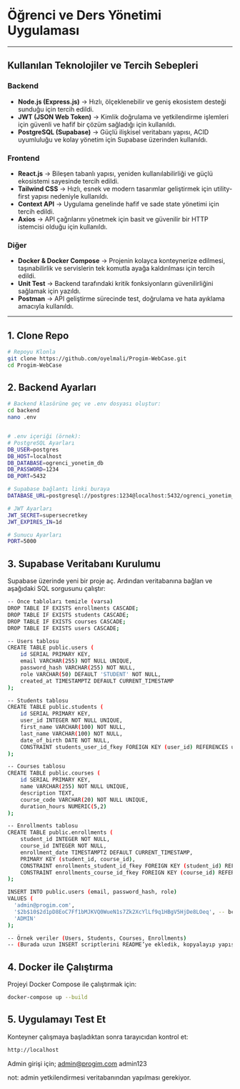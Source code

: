 # Öğrenci ve Ders Yönetimi Uygulaması  

---

## Kullanılan Teknolojiler ve Tercih Sebepleri

### Backend
- **Node.js (Express.js)** → Hızlı, ölçeklenebilir ve geniş ekosistem desteği sunduğu için tercih edildi.  
- **JWT (JSON Web Token)** → Kimlik doğrulama ve yetkilendirme işlemleri için güvenli ve hafif bir çözüm sağladığı için kullanıldı.  
- **PostgreSQL (Supabase)** → Güçlü ilişkisel veritabanı yapısı, ACID uyumluluğu ve kolay yönetim için Supabase üzerinden kullanıldı.  

### Frontend
- **React.js** → Bileşen tabanlı yapısı, yeniden kullanılabilirliği ve güçlü ekosistemi sayesinde tercih edildi.  
- **Tailwind CSS** → Hızlı, esnek ve modern tasarımlar geliştirmek için utility-first yapısı nedeniyle kullanıldı.  
- **Context API** → Uygulama genelinde hafif ve sade state yönetimi için tercih edildi.  
- **Axios** → API çağrılarını yönetmek için basit ve güvenilir bir HTTP istemcisi olduğu için kullanıldı.  

### Diğer
- **Docker & Docker Compose** → Projenin kolayca konteynerize edilmesi, taşınabilirlik ve servislerin tek komutla ayağa kaldırılması için tercih edildi.  
- **Unit Test** → Backend tarafındaki kritik fonksiyonların güvenilirliğini sağlamak için yazıldı.  
- **Postman** → API geliştirme sürecinde test, doğrulama ve hata ayıklama amacıyla kullanıldı.  

---

## 1. Clone Repo

```bash
# Repoyu Klonla
git clone https://github.com/oyelmali/Progim-WebCase.git
cd Progim-WebCase
```
## 2. Backend Ayarları
```bash
# Backend klasörüne geç ve .env dosyası oluştur:
cd backend
nano .env 


# .env içeriği (örnek):
# PostgreSQL Ayarları
DB_USER=postgres
DB_HOST=localhost
DB_DATABASE=ogrenci_yonetim_db
DB_PASSWORD=1234
DB_PORT=5432

# Supabase bağlantı linki buraya
DATABASE_URL=postgresql://postgres:1234@localhost:5432/ogrenci_yonetim_db

# JWT Ayarları
JWT_SECRET=supersecretkey
JWT_EXPIRES_IN=1d

# Sunucu Ayarları
PORT=5000


```

## 3. Supabase Veritabanı Kurulumu
Supabase üzerinde yeni bir proje aç. Ardından veritabanına bağlan ve aşağıdaki SQL sorgusunu çalıştır:
```bash
-- Önce tabloları temizle (varsa)
DROP TABLE IF EXISTS enrollments CASCADE;
DROP TABLE IF EXISTS students CASCADE;
DROP TABLE IF EXISTS courses CASCADE;
DROP TABLE IF EXISTS users CASCADE;

-- Users tablosu
CREATE TABLE public.users (
    id SERIAL PRIMARY KEY,
    email VARCHAR(255) NOT NULL UNIQUE,
    password_hash VARCHAR(255) NOT NULL,
    role VARCHAR(50) DEFAULT 'STUDENT' NOT NULL,
    created_at TIMESTAMPTZ DEFAULT CURRENT_TIMESTAMP
);

-- Students tablosu
CREATE TABLE public.students (
    id SERIAL PRIMARY KEY,
    user_id INTEGER NOT NULL UNIQUE,
    first_name VARCHAR(100) NOT NULL,
    last_name VARCHAR(100) NOT NULL,
    date_of_birth DATE NOT NULL,
    CONSTRAINT students_user_id_fkey FOREIGN KEY (user_id) REFERENCES users(id) ON DELETE CASCADE
);

-- Courses tablosu
CREATE TABLE public.courses (
    id SERIAL PRIMARY KEY,
    name VARCHAR(255) NOT NULL UNIQUE,
    description TEXT,
    course_code VARCHAR(20) NOT NULL UNIQUE,
    duration_hours NUMERIC(5,2)
);

-- Enrollments tablosu
CREATE TABLE public.enrollments (
    student_id INTEGER NOT NULL,
    course_id INTEGER NOT NULL,
    enrollment_date TIMESTAMPTZ DEFAULT CURRENT_TIMESTAMP,
    PRIMARY KEY (student_id, course_id),
    CONSTRAINT enrollments_student_id_fkey FOREIGN KEY (student_id) REFERENCES students(id) ON DELETE CASCADE,
    CONSTRAINT enrollments_course_id_fkey FOREIGN KEY (course_id) REFERENCES courses(id) ON DELETE CASCADE
);

INSERT INTO public.users (email, password_hash, role)
VALUES (
  'admin@progim.com',
  '$2b$10$2d1pD8EoC7Ff1bMJKVQ0WueN1s7Zk2XcYlLf9q1HBgV5HjDe8LOeq', -- bcrypt hash
  'ADMIN'
);

-- Örnek veriler (Users, Students, Courses, Enrollments)
-- (Burada uzun INSERT scriptlerini README’ye ekledik, kopyalayıp yapıştırabilirsin)
```

## 4. Docker ile Çalıştırma
Projeyi Docker Compose ile çalıştırmak için:
```bash
docker-compose up --build
```

## 5. Uygulamayı Test Et
Konteyner çalışmaya başladıktan sonra tarayıcıdan kontrol et:
```bash
http://localhost
```
Admin girişi için;
admin@progim.com
admin123

not: admin yetkilendirmesi veritabanından yapılması gerekiyor. 




